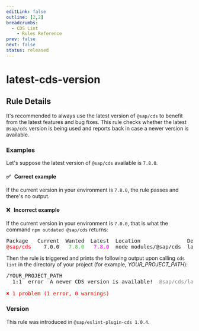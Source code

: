 ```yaml
---
editLink: false
outline: [2,2]
breadcrumbs:
  - CDS Lint
    - Rules Reference
prev: false
next: false
status: released
---
```


<script setup>
  import PlaygroundBadge from '../../../.vitepress/theme/components/PlaygroundBadge.vue'
</script>

# latest-cds-version

## Rule Details

It's recommended to always use the latest version of `@sap/cds` to benefit from the latest features and bug fixes.
This rule checks whether the latest `@sap/cds` version is being used and reports back in case a newer version is available. 

### Examples

Let's suppose the latest version of `@sap/cds` available is `7.8.0`.

#### ✅ &nbsp; Correct example

If the current version in your environment is `7.8.0`, the rule passes and there's no output.

#### ❌ &nbsp; Incorrect example

If the current version in your environment is `7.0.0`, that is what the command `npm outdated @sap/cds` returns:

<pre class="log">
Package   Current  Wanted  Latest  Location               Depended by
<text style="color: red">@sap/cds</text>    7.0.0   <text style="color: limegreen">7.8.0</text>   <text style="color: magenta">7.8.0</text>  node_modules/@sap/cds  latest-cds-version
</pre>

Then the rule is triggered and prints the following output upon calling `cds lint` in the directory of your project (for example, _YOUR_PROJECT_PATH_):

<pre class="log">
/YOUR_PROJECT_PATH
  1:1  error  A newer CDS version is available!  <text style="color:gray">@sap/cds/latest-cds-version</text>

<text style="color:red">✖ 1 problem (1 error, 0 warnings)</text>
</pre>

### Version
This rule was introduced in `@sap/eslint-plugin-cds 1.0.4`.
